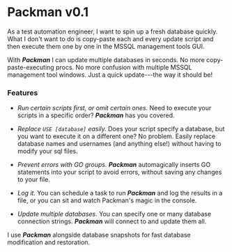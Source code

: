 # Packman v0.1

As a test automation engineer, I want to spin up a fresh database quickly. What I don't want to do is copy-paste each and every update script and then execute them one by one in the MSSQL management tools GUI.

With **_Packman_** I can update multiple databases in seconds. No more copy-paste-executing procs. No more confusion with multiple MSSQL management tool windows. Just a quick update---the way it should be!

### Features

- *Run certain scripts first, or omit certain ones.* Need to execute your scripts in a specific order? **_Packman_** has you covered.

- *Replace `USE [database]` easily.* Does your script specify a database, but you want to execute it on a different one? No problem. Easily replace database names and usernames (and anything else!) without having to modify your sql files.

- *Prevent errors with GO groups.* **_Packman_** automagically inserts GO statements into your script to avoid errors, without saving any changes to your file.

- *Log it.* You can schedule a task to run **_Packman_** and log the results in a file, or you can sit and watch Packman's magic in the console.

- *Update multiple databases.* You can specify one or many database connection strings. **_Packman_** will connect to and update them all.



I use **_Packman_** alongside database snapshots for fast database modification and restoration.

